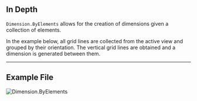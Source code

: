 ## In Depth
`Dimension.ByElements` allows for the creation of dimensions given a collection of elements. 

In the example below, all grid lines are collected from the active view and grouped by their orientation. The vertical grid lines are obtained and a dimension is generated between them.
___
## Example File

![Dimension.ByElements](./Revit.Elements.Dimension.ByElements_img.jpg)